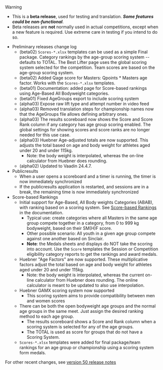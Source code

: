 > [!WARNING]
>
> - This is a **beta release**, used for testing and translation. ***Some features could be non-functional***.
> - Beta releases are **not** normally used in actual competitions, except when a new feature is required. Use extreme care in testing if you intend to do so.

- Preliminary releases change log
  - (beta02) `Scores-*.xlsx` templates can be used as a simple Final package.  Category rankings by the age-group scoring system -- defaults to TOTAL. The Best Lifter page uses the global scoring system selected for the competition.  Team scores are based on the age-group scoring system.
  - (beta02) Added Qage score for Masters: Qpoints * Masters age factor.  Works with the `Scores-*.xlsx` templates.
  - (beta01) Documentation: added page for Score-based rankings using Age-Based All Bodyweight categories.
  - (beta01) Fixed AgeGroups export to include scoring system
  - (alpha03) Expose raw lift type and attempt number in video feed
  - (alpha03) Removed translation steps for championship names now that the AgeGroups file allows defining arbitrary ones.
  - (alpha03) The results scoreboard now shows the Score and Score Rank column if any category has age group scoring enabled.  The global settings for showing scores and score ranks are no longer needed for this use case.
  - (alpha03) Huebner Age-adjusted totals are now supported. This adjusts the total based on age and body weight for athletes aged under 20 and under 115kg.
    - Note: the body weight is interpolated, whereas the on-line calculator from Huebner does rounding.
  - (alpha02) Updated to Vaadin 24.4.7.
- Publicresults
  - When a user opens a scoreboard and a timer is running, the timer is now immediately synchronized
  - If the publicresults application is restarted, and sessions are in a break, the remaining time is now immediately synchronized
- Score-based Rankings
  - Initial support for Age-Based, All Body weights Categories (ABAB), with ranking based on a scoring system.  See [Score-based Rankings](https://jflamy.github.io/owlcms4/#/ScoreBasedCompetitions) in the documentation.
    - Typical use: create categories where all Masters in the same age group compete together in a category, from 0 to 999 kg bodyweight, based on their SM(H)F score.
    - Other possible scenario: All youth in a given age group compete against one another based on Sinclair.
    - **Note**: the Medals sheets and displays do NOT take the scoring into account.  Use the `Score` templates the Session or Competition eligibility category reports to get the rankings and award medals.
  - Huebner "Age Factors"  are now supported. These multiplicative factors adjust the total based on age and body weight for athletes aged under 20 and under 115kg.
    - Note: the body weight is interpolated, whereas the current on-line calculator from Huebner does rounding.  The online calculator is meant to be updated to also use interpolation.
  - Huebner GAMX scoring system now supported
    - This scoring system aims to provide compatibility between men and women scores
  - There can be both the open bodyweight age groups and the normal age groups in the same meet.  Just assign the desired ranking method to each age group.
    - The results scoreboard shows a Score and Rank column when a scoring system is selected for any of the age groups.
    - The TOTAL is used as score for groups that do not have a Scoring System.
  - `Scores-*.xlsx` templates were added for final package/team rankings for an age group or championship using a scoring system form medals.


For other recent changes, see [version 50 release notes](https://github.com/owlcms/owlcms4/releases/tag/50.0.0)
